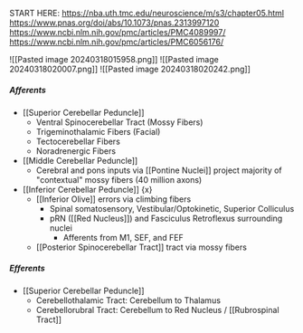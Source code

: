 START HERE: https://nba.uth.tmc.edu/neuroscience/m/s3/chapter05.html 
https://www.pnas.org/doi/abs/10.1073/pnas.2313997120
https://www.ncbi.nlm.nih.gov/pmc/articles/PMC4089997/ 
https://www.ncbi.nlm.nih.gov/pmc/articles/PMC6056176/

![[Pasted image 20240318015958.png]]
![[Pasted image 20240318020007.png]]
![[Pasted image 20240318020242.png]]
##### Afferents
- [[Superior Cerebellar Peduncle]]
	- Ventral Spinocerebellar Tract (Mossy Fibers)
	- Trigeminothalamic Fibers (Facial)
	- Tectocerebellar Fibers
	- Noradrenergic Fibers
- [[Middle Cerebellar Peduncle]]
	- Cerebral and pons inputs via [[Pontine Nuclei]] project majority of "contextual" mossy fibers (40 million axons)
- [[Inferior Cerebellar Peduncle]] {x}
	- [[Inferior Olive]] errors via climbing fibers
		- Spinal somatosensory, Vestibular/Optokinetic, Superior Colliculus
		- pRN ([[Red Nucleus]]) and Fasciculus Retroflexus surrounding nuclei
			- Afferents from M1, SEF, and FEF
	- [[Posterior Spinocerebellar Tract]] tract via mossy fibers

##### Efferents
- [[Superior Cerebellar Peduncle]]
	- Cerebellothalamic Tract: Cerebellum to Thalamus
	- Cerebellorubral Tract: Cerebellum to Red Nucleus / [[Rubrospinal Tract]]